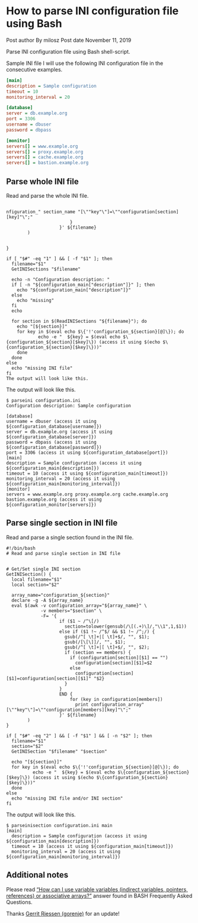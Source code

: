 # How to parse INI configuration file using Bash

Post author By milosz
Post date November 11, 2019

Parse INI configuration file using Bash shell-script.


Sample INI file
I will use the following INI configuration file in the consecutive examples.
```ini
[main]
description = Sample configuration
timeout = 10
monitoring_interval = 20

[database]
server = db.example.org
port = 3306
username = dbuser
password = dbpass

[monitor]
servers[] = www.example.org
servers[] = proxy.example.org
servers[] = cache.example.org
servers[] = bastion.example.org
```

## Parse whole INI file

Read and parse the whole INI file.
```shell

nfiguration_" section_name "[\""key"\"]=\""configuration[section][key]"\";"                        
                        }
                    }' ${filename}
        )


}

if [ "$#" -eq "1" ] && [ -f "$1" ]; then
  filename="$1"
  GetINISections "$filename"

  echo -n "Configuration description: "
  if [ -n "${configuration_main["description"]}" ]; then
    echo "${configuration_main["description"]}"
  else
    echo "missing"
  fi
  echo

  for section in $(ReadINISections "${filename}"); do
    echo "[${section}]"
    for key in $(eval echo $\{'!'configuration_${section}[@]\}); do
            echo -e "  ${key} = $(eval echo $\{configuration_${section}[$key]\}) (access it using $(echo $\{configuration_${section}[$key]\}))"
    done
  done
else
  echo "missing INI file"
fi
The output will look like this.
```

The output will look like this.

```shell
$ parseini configuration.ini
Configuration description: Sample configuration

[database]
username = dbuser (access it using ${configuration_database[username]})
server = db.example.org (access it using ${configuration_database[server]})
password = dbpass (access it using ${configuration_database[password]})
port = 3306 (access it using ${configuration_database[port]})
[main]
description = Sample configuration (access it using ${configuration_main[description]})
timeout = 10 (access it using ${configuration_main[timeout]})
monitoring_interval = 20 (access it using ${configuration_main[monitoring_interval]})
[monitor]
servers = www.example.org proxy.example.org cache.example.org bastion.example.org (access it using ${configuration_monitor[servers]})

```
## Parse single section in INI file

Read and parse a single section found in the INI file.

```shell
#!/bin/bash
# Read and parse single section in INI file 


# Get/Set single INI section
GetINISection() {
  local filename="$1"
  local section="$2"

  array_name="configuration_${section}"
  declare -g -A ${array_name}
  eval $(awk -v configuration_array="${array_name}" \
             -v members="$section" \
             -F= '{ 
                    if ($1 ~ /^\[/) 
                      section=tolower(gensub(/\[(.+)\]/,"\\1",1,$1)) 
                    else if ($1 !~ /^$/ && $1 !~ /^;/) {
                      gsub(/^[ \t]+|[ \t]+$/, "", $1); 
                      gsub(/[\[\]]/, "", $1);
                      gsub(/^[ \t]+|[ \t]+$/, "", $2);
                      if (section == members) {
                        if (configuration[section][$1] == "")  
                          configuration[section][$1]=$2
                        else
                          configuration[section][$1]=configuration[section][$1]" "$2}
                      }
                    } 
                    END {
                        for (key in configuration[members])  
                          print configuration_array"[\""key"\"]=\""configuration[members][key]"\";"
                    }' ${filename}
        )
}

if [ "$#" -eq "2" ] && [ -f "$1" ] && [ -n "$2" ]; then
  filename="$1"
  section="$2"
  GetINISection "$filename" "$section"

  echo "[${section}]"
  for key in $(eval echo $\{'!'configuration_${section}[@]\}); do
          echo -e "  ${key} = $(eval echo $\{configuration_${section}[$key]\}) (access it using $(echo $\{configuration_${section}[$key]\}))"
  done
else
  echo "missing INI file and/or INI section"
fi
```
 
The output will look like this.
```shell
$ parseinisection configuration.ini main
[main]
  description = Sample configuration (access it using ${configuration_main[description]})
  timeout = 10 (access it using ${configuration_main[timeout]})
  monitoring_interval = 20 (access it using ${configuration_main[monitoring_interval]})
```

## Additional notes

Please read [“How can I use variable variables (indirect variables, pointers, references) or associative arrays?”](http://mywiki.wooledge.org/BashFAQ/006) answer found in BASH Frequently Asked Questions.

Thanks [Gerrit Riessen (gorenje)](https://gist.github.com/gorenje/0125c2e6240102b5509161ca22a69483) for an update!